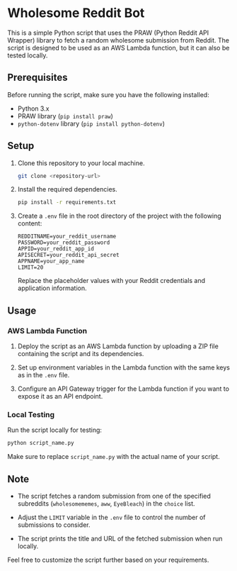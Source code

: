 # Wholesome Reddit Bot

This is a simple Python script that uses the PRAW (Python Reddit API Wrapper) library to fetch a random wholesome submission from Reddit. The script is designed to be used as an AWS Lambda function, but it can also be tested locally.

## Prerequisites

Before running the script, make sure you have the following installed:

- Python 3.x
- PRAW library (`pip install praw`)
- `python-dotenv` library (`pip install python-dotenv`)

## Setup

1. Clone this repository to your local machine.

   ```bash
   git clone <repository-url>
   ```

2. Install the required dependencies.

   ```bash
   pip install -r requirements.txt
   ```

3. Create a `.env` file in the root directory of the project with the following content:

   ```env
   REDDITNAME=your_reddit_username
   PASSWORD=your_reddit_password
   APPID=your_reddit_app_id
   APISECRET=your_reddit_api_secret
   APPNAME=your_app_name
   LIMIT=20
   ```

   Replace the placeholder values with your Reddit credentials and application information.

## Usage

### AWS Lambda Function

1. Deploy the script as an AWS Lambda function by uploading a ZIP file containing the script and its dependencies.

2. Set up environment variables in the Lambda function with the same keys as in the `.env` file.

3. Configure an API Gateway trigger for the Lambda function if you want to expose it as an API endpoint.

### Local Testing

Run the script locally for testing:

```bash
python script_name.py
```

Make sure to replace `script_name.py` with the actual name of your script.

## Note

- The script fetches a random submission from one of the specified subreddits (`wholesomememes`, `aww`, `EyeBleach`) in the `choice` list.

- Adjust the `LIMIT` variable in the `.env` file to control the number of submissions to consider.

- The script prints the title and URL of the fetched submission when run locally.

Feel free to customize the script further based on your requirements.